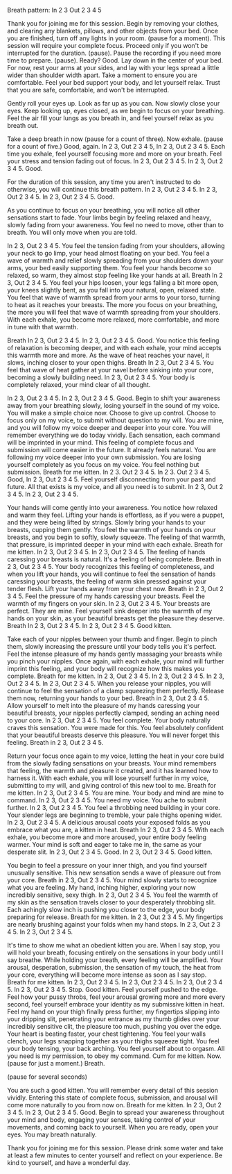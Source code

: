 Breath pattern:
In 2 3
Out 2 3 4 5

Thank you for joining me for this session. Begin by removing your clothes, and clearing any blankets, pillows, and other objects from your bed. Once you are finished, turn off any lights in your room. (pause for a moment). This session will require your complete focus. Proceed only if you won't be interrupted for the duration. (pause). Pause the recording if you need more time to prepare. (pause). Ready? Good. Lay down in the center of your bed. For now, rest your arms at your sides, and lay with your legs spread a little wider than shoulder width apart. Take a moment to ensure you are comfortable. Feel your bed support your body, and let yourself relax. Trust that you are safe, comfortable, and won't be interrupted. 

Gently roll your eyes up. Look as far up as you can. Now slowly close your eyes. Keep looking up, eyes closed, as we begin to focus on your breathing. Feel the air fill your lungs as you breath in, and feel yourself relax as you breath out.

Take a deep breath in now (pause for a count of three). Now exhale. (pause for a count of five.) Good, again. In 2 3, Out 2 3 4 5, In 2 3, Out 2 3 4 5. Each time you exhale, feel yourself focusing more and more on your breath. Feel your stress and tension fading out of focus. In 2 3, Out 2 3 4 5. In 2 3, Out 2 3 4 5. Good.

For the duration of this session, any time you aren't instructed to do otherwise, you will continue this breath pattern. In 2 3, Out 2 3 4 5. In 2 3, Out 2 3 4 5. In 2 3, Out 2 3 4 5. Good.

As you continue to focus on your breathing, you will notice all other sensations start to fade. Your limbs begin by feeling relaxed and heavy, slowly fading from your awareness. You feel no need to move, other than to breath. You will only move when you are told.

In 2 3, Out 2 3 4 5. You feel the tension fading from your shoulders, allowing your neck to go limp, your head almost floating on your bed. You feel a wave of warmth and relief slowly spreading from your shoulders down your arms, your bed easily supporting them. You feel your hands become so relaxed, so warm, they almost stop feeling like your hands at all. Breath In 2 3, Out 2 3 4 5. You feel your hips loosen, your legs falling a bit more open, your knees slightly bent, as you fall into your natural, open, relaxed state. You feel that wave of warmth spread from your arms to your torso, turning to heat as it reaches your breasts. The more you focus on your breathing, the more you will feel that wave of warmth spreading from your shoulders. With each exhale, you become more relaxed, more comfortable, and more in tune with that warmth.

Breath In 2 3, Out 2 3 4 5. In 2 3, Out 2 3 4 5. Good. You notice this feeling of relaxation is becoming deeper, and with each exhale, your mind accepts this warmth more and more. As the wave of heat reaches your navel, it slows, inching closer to your open thighs. Breath In 2 3, Out 2 3 4 5. You feel that wave of heat gather at your navel before sinking into your core, becoming a slowly building need. In 2 3, Out 2 3 4 5. Your body is completely relaxed, your mind clear of all thought.

In 2 3, Out 2 3 4 5. In 2 3, Out 2 3 4 5. Good. Begin to shift your awareness away from your breathing slowly, losing yourself in the sound of my voice. You will make a simple choice now. Choose to give up control. Choose to focus only on my voice, to submit without question to my will. You are mine, and you will follow my voice deeper and deeper into your core. You will remember everything we do today vividly. Each sensation, each command will be imprinted in your mind. This feeling of complete focus and submission will come easier in the future. It already feels natural. You are following my voice deeper into your own submission. You are losing yourself completely as you focus on my voice. You feel nothing but submission. Breath for me kitten. In 2 3. Out 2 3 4 5. In 2 3. Out 2 3 4 5. Good, In 2 3, Out 2 3 4 5. Feel yourself disconnecting from your past and future. All that exists is my voice, and all you need is to submit. In 2 3, Out 2 3 4 5. In 2 3, Out 2 3 4 5.

Your hands will come gently into your awareness. You notice how relaxed and warm they feel. Lifting your hands is effortless, as if you were a puppet, and they were being lifted by strings. Slowly bring your hands to your breasts, cupping them gently. You feel the warmth of your hands on your breasts, and you begin to softly, slowly squeeze. The feeling of that warmth, that pressure, is imprinted deeper in your mind with each exhale. Breath for me kitten. In 2 3, Out 2 3 4 5. In 2 3, Out 2 3 4 5. The feeling of hands caressing your breasts is natural. It's a feeling of being complete. Breath in 2 3, Out 2 3 4 5. Your body recognizes this feeling of completeness, and when you lift your hands, you will continue to feel the sensation of hands caressing your breasts, the feeling of warm skin pressed against your tender flesh. Lift your hands away from your chest now. Breath in 2 3, Out 2 3 4 5. Feel the pressure of my hands caressing your breasts. Feel the warmth of my fingers on your skin. In 2 3, Out 2 3 4 5. Your breasts are perfect. They are mine. Feel yourself sink deeper into the warmth of my hands on your skin, as your beautiful breasts get the pleasure they deserve. Breath In 2 3, Out 2 3 4 5. In 2 3, Out 2 3 4 5. Good kitten.

Take each of your nipples between your thumb and finger. Begin to pinch them, slowly increasing the pressure until your body tells you it's perfect. Feel the intense pleasure of my hands gently massaging your breasts while you pinch your nipples. Once again, with each exhale, your mind will further imprint this feeling, and your body will recognize how this makes you complete. Breath for me kitten. In 2 3, Out 2 3 4 5. In 2 3, Out 2 3 4 5. In 2 3, Out 2 3 4 5. In 2 3, Out 2 3 4 5. When you release your nipples, you will continue to feel the sensation of a clamp squeezing them perfectly. Release them now, returning your hands to your bed. Breath in 2 3, Out 2 3 4 5. Allow yourself to melt into the pleasure of my hands caressing your beautiful breasts, your nipples perfectly clamped, sending an aching need to your core. In 2 3, Out 2 3 4 5. You feel complete. Your body naturally craves this sensation. You were made for this. You feel absolutely confident that your beautiful breasts deserve this pleasure. You will never forget this feeling. Breath in 2 3, Out 2 3 4 5.

Return your focus once again to my voice, letting the heat in your core build from the slowly fading sensations on your breasts. Your mind remembers that feeling, the warmth and pleasure it created, and it has learned how to harness it. With each exhale, you will lose yourself further in my voice, submitting to my will, and giving control of this new tool to me. Breath for me kitten. In 2 3, Out 2 3 4 5. You are mine. Your body and mind are mine to command. In 2 3, Out 2 3 4 5. You need my voice. You ache to submit further. In 2 3, Out 2 3 4 5. You feel a throbbing need building in your core. Your slender legs are beginning to tremble, your pale thighs opening wider. In 2 3, Out 2 3 4 5. A delicious arousal coats your exposed folds as you embrace what you are, a kitten in heat. Breath In 2 3, Out 2 3 4 5. With each exhale, you become more and more aroused, your entire body feeling warmer. Your mind is soft and eager to take me in, the same as your desperate slit. In 2 3, Out 2 3 4 5. Good. In 2 3, Out 2 3 4 5. Good kitten.

You begin to feel a pressure on your inner thigh, and you find yourself unusually sensitive. This new sensation sends a wave of pleasure out from your core. Breath in 2 3, Out 2 3 4 5. Your mind slowly starts to recognize what you are feeling. My hand, inching higher, exploring your now incredibly sensitive, sexy thigh. In 2 3, Out 2 3 4 5. You feel the warmth of my skin as the sensation travels closer to your desperately throbbing slit. Each achingly slow inch is pushing you closer to the edge, your body preparing for release. Breath for me kitten. In 2 3, Out 2 3 4 5. My fingertips are nearly brushing against your folds when my hand stops. In 2 3, Out 2 3 4 5. In 2 3, Out 2 3 4 5. 

It's time to show me what an obedient kitten you are. When I say stop, you will hold your breath, focusing entirely on the sensations in your body until I say breathe. While holding your breath, every feeling will be amplified. Your arousal, desperation, submission, the sensation of my touch, the heat from your core, everything will become more intense as soon as I say stop. Breath for me kitten. In 2 3, Out 2 3 4 5. In 2 3, Out 2 3 4 5. In 2 3, Out 2 3 4 5. In 2 3, Out 2 3 4 5. Stop. Good kitten. Feel yourself pushed to the edge. Feel how your pussy throbs, feel your arousal growing more and more every second, feel yourself embrace your identity as my submissive kitten in heat. Feel my hand on your thigh finally press further, my fingertips slipping into your dripping slit, penetrating your entrance as my thumb glides over your incredibly sensitive clit, the pleasure too much, pushing you over the edge. Your heart is beating faster, your chest tightening. You feel your walls clench, your legs snapping together as your thighs squeeze tight. You feel your body tensing, your back arching. You feel yourself about to orgasm. All you need is my permission, to obey my command. Cum for me kitten. Now. (pause for just a moment.) Breath.

(pause for several seconds)

You are such a good kitten. You will remember every detail of this session vividly. Entering this state of complete focus, submission, and arousal will come more naturally to you from now on. Breath for me kitten. In 2 3, Out 2 3 4 5. In 2 3, Out 2 3 4 5. Good. Begin to spread your awareness throughout your mind and body, engaging your senses, taking control of your movements, and coming back to yourself. When you are ready, open your eyes. You may breath naturally.

Thank you for joining me for this session. Please drink some water and take at least a few minutes to center yourself and reflect on your experience. Be kind to yourself, and have a wonderful day. 

